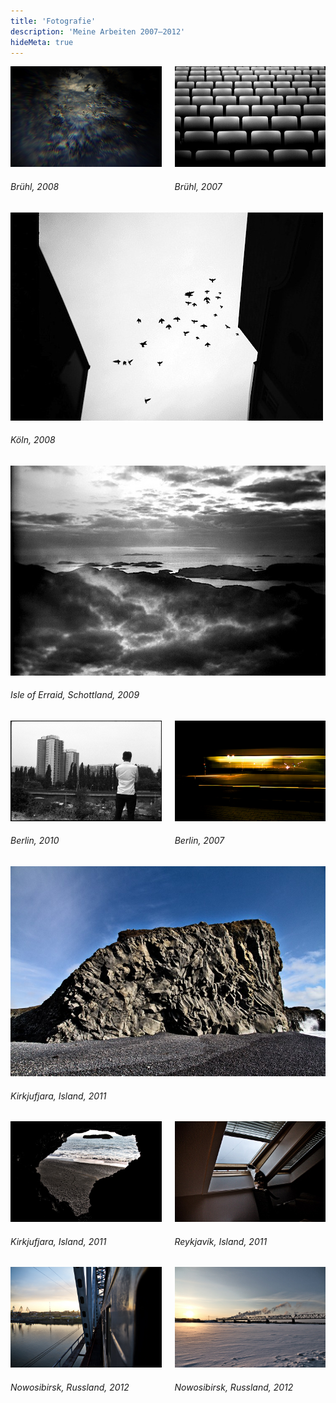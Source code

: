 ```yaml
---
title: 'Fotografie'
description: 'Meine Arbeiten 2007–2012'
hideMeta: true
---
```


<div class="columns">
  <div class="column">
    <img src="/img/photography/traeume-werden-realitaet.jpg" loading="lazy" alt="Br&uuml;hl, 2008">
    <h6>Br&uuml;hl, 2008</h6>
  </div>
  <div class="column">
    <img src="/img/photography/paragraph-49.jpg" loading="lazy" alt="Br&uuml;hl, 2007">
    <h6>Br&uuml;hl, 2007</h6>
  </div>
</div>

<div class="column">
  <img src="/img/photography/lass-mich.jpg" loading="lazy" alt="K&ouml;ln, 2008">
  <h6>K&ouml;ln, 2008</h6>
</div>

<div class="column">
  <img src="/img/photography/der-hohe-norden.jpg" loading="lazy" alt="Isle of Erraid, Schottland, 2009">
  <h6>Isle of Erraid, Schottland, 2009</h6>
</div>

<div class="columns">
  <div class="column">
    <img src="/img/photography/spree.jpg" loading="lazy" alt="Berlin, 2010">
    <h6>Berlin, 2010</h6>
  </div>
  <div class="column">
    <img src="/img/photography/driven.jpg" loading="lazy" alt="Berlin, 2007">
    <h6>Berlin, 2007</h6>
  </div>
</div>

<div class="column">
  <img src="/img/photography/island-1.jpg" loading="lazy" alt="Kirkjufjara, Island, 2011">
  <h6>Kirkjufjara, Island, 2011</h6>
</div>

<div class="columns">
  <div class="column">
    <img src="/img/photography/island-3.jpg" loading="lazy" alt="Kirkjufjara, Island, 2011">
    <h6>Kirkjufjara, Island, 2011</h6>
  </div>
  <div class="column">
    <img src="/img/photography/island-2.jpg" loading="lazy" alt="Reykjav&iacute;k, Island, 2011">
    <h6>Reykjav&iacute;k, Island, 2011</h6>
  </div>
</div>

<div class="columns">
  <div class="column">
    <img src="/img/photography/novosibirsk-1.jpg" loading="lazy" alt="Nowosibirsk, Russland, 2012">
    <h6>Nowosibirsk, Russland, 2012</h6>
  </div>
  <div class="column">
    <img src="/img/photography/novosibirsk-2.jpg" loading="lazy" alt="Nowosibirsk, Russland, 2012">
    <h6>Nowosibirsk, Russland, 2012</h6>
  </div>
</div>